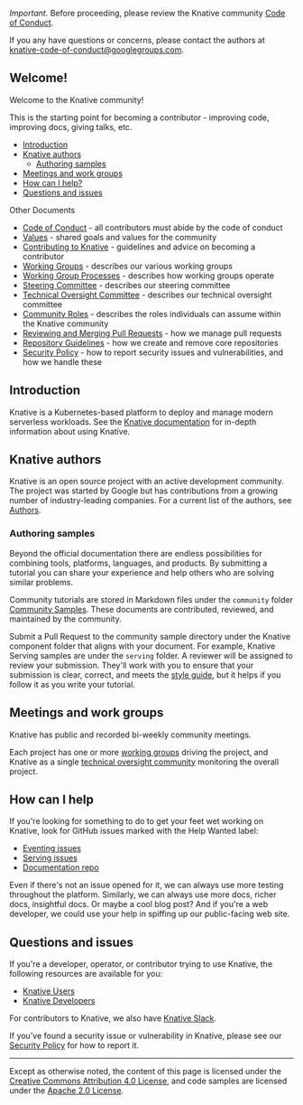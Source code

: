_Important_. Before proceeding, please review the Knative community
[Code of Conduct](./CODE-OF-CONDUCT.md).

If you any have questions or concerns, please contact the authors at
knative-code-of-conduct@googlegroups.com.

## Welcome!

Welcome to the Knative community!

This is the starting point for becoming a contributor - improving code,
improving docs, giving talks, etc.

- [Introduction](#introduction)
- [Knative authors](#knative-authors)
  - [Authoring samples](#authoring-samples)
- [Meetings and work groups](#meetings-and-work-groups)
- [How can I help?](#how-can-i-help)
- [Questions and issues](#questions-and-issues)

Other Documents

- [Code of Conduct](./CODE-OF-CONDUCT.md) - all contributors must abide by the
  code of conduct
- [Values](./VALUES.md) - shared goals and values for the community
- [Contributing to Knative](./CONTRIBUTING.md) - guidelines and advice on
  becoming a contributor
- [Working Groups](./WORKING-GROUPS.md) - describes our various working groups
- [Working Group Processes](./mechanics/WORKING-GROUP-PROCESSES.md) - describes
  how working groups operate
- [Steering Committee](./STEERING-COMMITTEE.md) - describes our steering
  committee
- [Technical Oversight Committee](./TECH-OVERSIGHT-COMMITTEE.md) - describes our
  technical oversight committee
- [Community Roles](./ROLES.md) - describes the roles individuals can assume
  within the Knative community
- [Reviewing and Merging Pull Requests](./REVIEWING.md) - how we manage pull
  requests
- [Repository Guidelines](./REPOSITORY-GUIDELINES.md) - how we create and remove
  core repositories
- [Security Policy](./SECURITY.md) - how to report security issues and
  vulnerabilities, and how we handle these

## Introduction

Knative is a Kubernetes-based platform to deploy and manage modern serverless
workloads. See the
[Knative documentation](https://github.com/knative/docs/tree/master/docs/README.md)
for in-depth information about using Knative.

## Knative authors

Knative is an open source project with an active development community. The
project was started by Google but has contributions from a growing number of
industry-leading companies. For a current list of the authors, see
[Authors](https://github.com/knative/serving/blob/master/AUTHORS).

### Authoring samples

Beyond the official documentation there are endless possibilities for combining
tools, platforms, languages, and products. By submitting a tutorial you can
share your experience and help others who are solving similar problems.

Community tutorials are stored in Markdown files under the `community` folder
[Community Samples](https://github.com/knative/docs/tree/master/community/samples/README.md).
These documents are contributed, reviewed, and maintained by the community.

Submit a Pull Request to the community sample directory under the Knative
component folder that aligns with your document. For example, Knative Serving
samples are under the `serving` folder. A reviewer will be assigned to review
your submission. They'll work with you to ensure that your submission is clear,
correct, and meets the [style guide](./docs/DOCS-CONTRIBUTING.md), but it helps
if you follow it as you write your tutorial.

## Meetings and work groups

Knative has public and recorded bi-weekly community meetings.

Each project has one or more [working groups](./WORKING-GROUPS.md) driving the
project, and Knative as a single
[technical oversight community](./TECH-OVERSIGHT-COMMITTEE.md) monitoring the
overall project.

## How can I help

If you're looking for something to do to get your feet wet working on Knative,
look for GitHub issues marked with the Help Wanted label:

- [Eventing issues](https://github.com/knative/eventing/labels/kind%2Fgood-first-issue)
- [Serving issues](https://github.com/knative/serving/labels/kind%2Fgood-first-issue)
- [Documentation repo](https://github.com/knative/docs/labels/kind%2Fgood-first-issue)

Even if there's not an issue opened for it, we can always use more testing
throughout the platform. Similarly, we can always use more docs, richer docs,
insightful docs. Or maybe a cool blog post? And if you're a web developer, we
could use your help in spiffing up our public-facing web site.

## Questions and issues

If you're a developer, operator, or contributor trying to use Knative, the
following resources are available for you:

- [Knative Users](https://groups.google.com/forum/#!forum/knative-users)
- [Knative Developers](https://groups.google.com/forum/#!forum/knative-dev)

For contributors to Knative, we also have
[Knative Slack](./SLACK-GUIDELINES.md).

If you've found a security issue or vulnerability in Knative, please see our
[Security Policy](./SECURITY.md) for how to report it.

---

Except as otherwise noted, the content of this page is licensed under the
[Creative Commons Attribution 4.0 License](https://creativecommons.org/licenses/by/4.0/),
and code samples are licensed under the
[Apache 2.0 License](https://www.apache.org/licenses/LICENSE-2.0).
